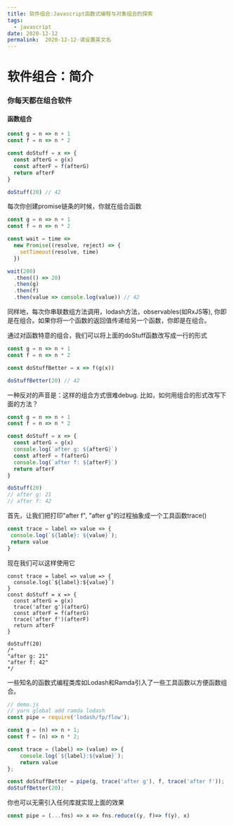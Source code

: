 ```yaml
---
title: 软件组合:Javascript函数式编程与对象组合的探索
tags:
  - javascript
date: 2020-12-12
permalink:  2020-12-12-请设置英文名
---
```




# 软件组合：简介

### 你每天都在组合软件

#### 函数组合

```javascript
const g = n => n + 1
const f = n => n * 2

const doStuff = x => {
  const afterG = g(x)
  const afterF = f(afterG)
  return afterF
}

doStuff(20) // 42
```

每次你创建promise链条的时候，你就在组合函数

```javascript
const g = n => n + 1
const f = n => n * 2

const wait = time =>
  new Promise((resolve, reject) => {
    setTimeout(resolve, time)
  })

wait(200)
  .then(() => 20)
  .then(g)
  .then(f)
  .then(value => console.log(value)) // 42
```

同样地，每次你串联数组方法调用，lodash方法，observables(如RxJS等), 你即是在组合。如果你将一个函数的返回值传递给另一个函数，你即是在组合。

通过对函数特意的组合，我们可以将上面的doStuff函数改写成一行的形式

```javascript
const g = n => n + 1
const f = n => n * 2

const doStuffBetter = x => f(g(x))

doStuffBetter(20) // 42
```

一种反对的声音是：这样的组合方式很难debug. 比如，如何用组合的形式改写下面的方法？

```javascript
const g = n => n + 1
const f = n => n * 2

const doStuff = x => {
  const afterG = g(x)
  console.log(`after g: ${afterG}`)
  const afterF = f(afterG)
  console.log(`after f: ${afterF}`)
  return afterF
}

doStuff(20)
// after g: 21
// after f: 42
```

首先，让我们把打印"after f", "after g"的过程抽象成一个工具函数trace()

```javascript
const trace = label => value => {
 console.log(`${lable}: ${value}`);
 return value
}
```

现在我们可以这样使用它

```
const trace = label => value => {
  console.log(`${label}:${value}`)
}
const doStuff = x => {
  const afterG = g(x)
  trace('after g')(afterG)
  const afterF = f(afterG)
  trace('after f')(afterF)
  return afterF
}

doStuff(20)
/*
"after g: 21"
"after f: 42"
*/
```

一些知名的函数式编程类库如Lodash和Ramda引入了一些工具函数以方便函数组合。

```javascript
// demo.js
// yarn global add ramda lodash
const pipe = require('lodash/fp/flow');

const g = (n) => n + 1;
const f = (n) => n * 2;

const trace = (label) => (value) => {
    console.log(`${label}:${value}`);
    return value
};

const doStuffBetter = pipe(g, trace('after g'), f, trace('after f'));
doStuffBetter(20);
```

你也可以无需引入任何库就实现上面的效果

```javascript
const pipe = (...fns) => x => fns.reduce((y, f)=> f(y), x)
```